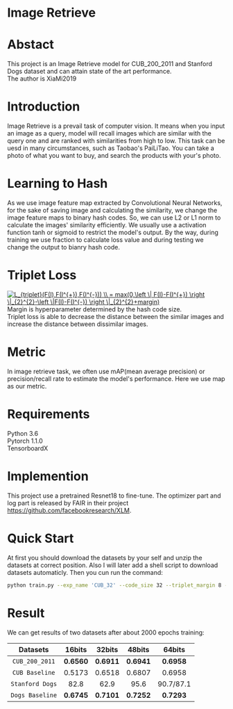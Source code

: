 Image Retrieve
=====
# Abstact  
This project is an Image Retrieve model for CUB_200_2011 and Stanford Dogs dataset and can attain state of the art performance.  
The author is XiaMi2019

# Introduction  
Image Retrieve is a prevail task of computer vision.
It means when you input an image as a query, model will recall images which are similar with the query one and are ranked with similarities from high to low.
This task can be uesd in many circumstances, such as Taobao's PaiLiTao. You can take a photo of what you want to buy, and search the products with your's photo.

# Learning to Hash  
As we use image feature map extracted by Convolutional Neural Networks, for the sake of saving image and calculating the similarity, we change the image feature maps to binary hash codes. So, we can use L2 or L1 norm to calculate the images' similarity efficiently. We usually use a activation function tanh or sigmoid to restrict the model's output. By the way, during training we use fraction to calculate loss value and during testing we change the output to bianry hash code.

# Triplet Loss  
<a href="https://www.codecogs.com/eqnedit.php?latex=L_{triplet}(F(I),F(I^{&plus;}),F(I^{-}))&space;\\&space;=&space;max(0,\left&space;\|&space;F(I)-F(I^{&plus;})&space;\right&space;\|_{2}^{2}-\left&space;\|F(I)-F(I^{-})&space;\right&space;\|_{2}^{2}&plus;margin)" target="_blank"><img src="https://latex.codecogs.com/gif.latex?L_{triplet}(F(I),F(I^{&plus;}),F(I^{-}))&space;\\&space;=&space;max(0,\left&space;\|&space;F(I)-F(I^{&plus;})&space;\right&space;\|_{2}^{2}-\left&space;\|F(I)-F(I^{-})&space;\right&space;\|_{2}^{2}&plus;margin)" title="L_{triplet}(F(I),F(I^{+}),F(I^{-})) \\ = max(0,\left \| F(I)-F(I^{+}) \right \|_{2}^{2}-\left \|F(I)-F(I^{-}) \right \|_{2}^{2}+margin)" /></a>  
Margin is hyperparameter determined by the hash code size.  
Triplet loss is able to decrease the distance between the similar images and increase the distance between dissimilar images.

# Metric  
In image retrieve task, we often use mAP(mean average precision) or precision/recall rate to estimate the model's performance. Here we use map as our metric.

# Requirements
Python 3.6  
Pytorch 1.1.0  
TensorboardX  
 
# Implemention
This project use a pretrained Resnet18 to fine-tune.
The optimizer part and log part is released by FAIR in their project https://github.com/facebookresearch/XLM.

# Quick Start
At first you should download the datasets by your self and unzip the datasets at correct position. Also I will later add a shell script to download datasets automaticly.
Then you cun run the command:  
```Bash  
python train.py --exp_name 'CUB_32' --code_size 32 --triplet_margin 8 --dataset_name 'CUB_200_2011'
```  
# Result
We can get results of two datasets after about 2000 epochs training:  

Datasets | 16bits | 32bits | 48bits | 64bits
|:---: |:---: |:---: | :---: |:---: |
`CUB_200_2011` | **0.6560** | **0.6911** | **0.6941** | **0.6958**
`CUB Baseline` | 0.5173 | 0.6518 | 0.6807 | 0.6958
`Stanford Dogs` | 82.8 | 62.9 | 95.6 | 90.7/87.1
`Dogs Baseline` | **0.6745** | **0.7101** | **0.7252** | **0.7293**
